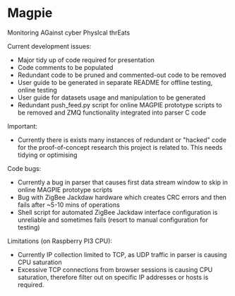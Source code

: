 # Magpie
Monitoring AGainst cyber PhysIcal thrEats

Current development issues:

- Major tidy up of code required for presentation
- Code comments to be populated
- Redundant code to be pruned and commented-out code to be removed
- User guide to be generated in separate README for offline testing, online testing
- User guide for datasets usage and manipulation to be generated
- Redundant push_feed.py script for online MAGPIE prototype scripts to be removed and ZMQ functionality integrated into parser C code

Important:

- Currently there is exists many instances of redundant or "hacked" code for the proof-of-concept research this project is related to. This needs tidying or optimising

Code bugs:

- Currently a bug in parser that causes first data stream window to skip in online MAGPIE prototype scripts
- Bug with ZigBee Jackdaw hardware which creates CRC errors and then fails after ~5-10 mins of operations
- Shell script for automated ZigBee Jackdaw interface configuration is unreliable and sometimes fails (resort to manual configuration for testing)


Limitations (on Raspberry PI3 CPU):

- Currently IP collection limited to TCP, as UDP traffic in parser is causing CPU saturation
- Excessive TCP connections from browser sessions is causing CPU saturation, therefore filter out on specific IP addresses or hosts is required. 